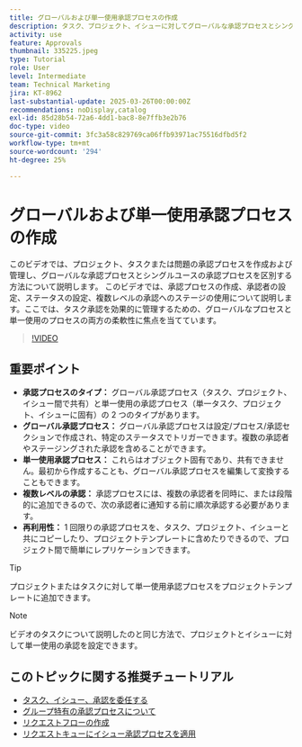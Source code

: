 ```yaml
---
title: グローバルおよび単一使用承認プロセスの作成
description: タスク、プロジェクト、イシューに対してグローバルな承認プロセスとシングルユースの承認プロセスの両方を活用し、複数レベルのステージングされた承認を実装し、プロジェクトテンプレートでの再利用性を通じて効率を高めることで、承認ワークフローを強化します。
activity: use
feature: Approvals
thumbnail: 335225.jpeg
type: Tutorial
role: User
level: Intermediate
team: Technical Marketing
jira: KT-8962
last-substantial-update: 2025-03-26T00:00:00Z
recommendations: noDisplay,catalog
exl-id: 85d28b54-72a6-4dd1-bac8-8e7ffb3e2b76
doc-type: video
source-git-commit: 3fc3a58c829769ca06ffb93971ac75516dfbd5f2
workflow-type: tm+mt
source-wordcount: '294'
ht-degree: 25%

---
```


# グローバルおよび単一使用承認プロセスの作成

このビデオでは、プロジェクト、タスクまたは問題の承認プロセスを作成および管理し、グローバルな承認プロセスとシングルユースの承認プロセスを区別する方法について説明します。
このビデオでは、承認プロセスの作成、承認者の設定、ステータスの設定、複数レベルの承認へのステージの使用について説明します。
&#x200B;ここでは、タスク承認を効果的に管理するための、グローバルなプロセスと単一使用のプロセスの両方の柔軟性に焦点を当てています。

>[!VIDEO](https://video.tv.adobe.com/v/335225/?quality=12&learn=on&enablevpops)

## 重要ポイント

* **承認プロセスのタイプ：** グローバル承認プロセス（タスク、プロジェクト、イシュー間で共有）と単一使用の承認プロセス（単一タスク、プロジェクト、イシューに固有）の 2 つのタイプがあります。
* **グローバル承認プロセス：** グローバル承認プロセスは設定/プロセス/承認セクションで作成され、特定のステータスでトリガーできます。&#x200B; 複数の承認者やステージングされた承認を含めることができます。
* **単一使用承認プロセス：** これらはオブジェクト固有であり、共有できません。&#x200B; 最初から作成することも、グローバル承認プロセスを編集して変換することもできます。
* **複数レベルの承認：** 承認プロセスには、複数の承認者を同時に、または段階的に追加できるので、次の承認者に通知する前に順次承認する必要があります。
* **再利用性：** 1 回限りの承認プロセスを、タスク、プロジェクト、イシューと共にコピーしたり、プロジェクトテンプレートに含めたりできるので、プロジェクト間で簡単にレプリケーションできます。


>[!TIP]
>
>プロジェクトまたはタスクに対して単一使用承認プロセスをプロジェクトテンプレートに追加できます。

>[!NOTE]
>
>ビデオのタスクについて説明したのと同じ方法で、プロジェクトとイシューに対して単一使用の承認を設定できます。



## このトピックに関する推奨チュートリアル

* [タスク、イシュー、承認を委任する](/help/manage-work/approval-processes-and-milestone-paths/delegate-approvals.md)
* [グループ特有の承認プロセスについて](/help/administration-and-setup/approval-processes-and-milestone-paths/group-specific-approval-processes.md)
* [リクエストフローの作成](/help/manage-work/request-queues/create-a-request-flow.md)
* [リクエストキューにイシュー承認プロセスを適用](/help/manage-work/approval-processes-and-milestone-paths/apply-an-issue-approval-process-in-a-request-queue.md)

